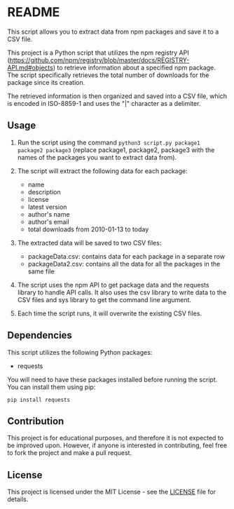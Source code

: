 # README

This script allows you to extract data from npm packages and save it to a CSV file.

This project is a Python script that utilizes the npm registry API (https://github.com/npm/registry/blob/master/docs/REGISTRY-API.md#objects) to retrieve information about a specified npm package. The script specifically retrieves the total number of downloads for the package since its creation.

The retrieved information is then organized and saved into a CSV file, which is encoded in ISO-8859-1 and uses the "|" character as a delimiter.

## Usage

1. Run the script using the command `python3 script.py package1 package2 package3` (replace package1, package2, package3 with the names of the packages you want to extract data from).

2. The script will extract the following data for each package:
    - name
    - description
    - license
    - latest version
    - author's name
    - author's email
    - total downloads from 2010-01-13 to today

3. The extracted data will be saved to two CSV files:
    - packageData.csv: contains data for each package in a separate row
    - packageData2.csv: contains all the data for all the packages in the same file

4. The script uses the npm API to get package data and the requests library to handle API calls. It also uses the csv library to write data to the CSV files and sys library to get the command line argument.

5. Each time the script runs, it will overwrite the existing CSV files.

## Dependencies
This script utilizes the following Python packages:
- requests

You will need to have these packages installed before running the script. You can install them using pip:
```
pip install requests
```

## Contribution

This project is for educational purposes, and therefore it is not expected to be improved upon. However, if anyone is interested in contributing, feel free to fork the project and make a pull request.

## License
This project is licensed under the MIT License - see the [LICENSE](LICENSE) file for details.
